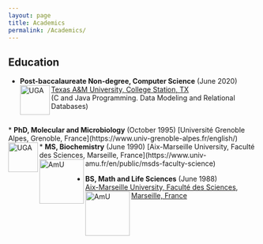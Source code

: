 ```yaml
---
layout: page
title: Academics
permalink: /Academics/
---
```


## Education

* <b>Post-baccalaureate Non-degree, Computer Science</b> (June 2020)  
[Texas A&M University, College Station, TX](https://www.tamu.edu/index.html)     <img align="left" src="https://www.tamu.edu/_files/images/logos/primaryTAM.png" alt="UGA" width="60"/>  
(C and Java Programming.  Data Modeling and Relational Databases)  
<br />  
* <b>PhD, Molecular and Microbiology</b> (October 1995)     
[Université Grenoble Alpes, Grenoble, France](https://www.univ-grenoble-alpes.fr/english/)     <img align="left" src="https://www.univ-grenoble-alpes.fr/uas/SITEUI/UGA_LOGO_ACCUEIL/logo+bleu.svg" alt="UGA" width="60"/>    
  
<br />     
* <b>MS, Biochemistry</b> (June 1990)      
[Aix-Marseille University, Faculté des Sciences, Marseille, France](https://www.univ-amu.fr/en/public/msds-faculty-science)     <img align="left" src="https://www.univ-amu.fr/system/files/2021-01/DIRCOM-Logo_AMU_CMJN.png" alt="AmU" width="90"/>  
<br />  
  
* <b>BS, Math and Life Sciences</b>  (June 1988)  
[Aix-Marseille University, Faculté des Sciences, Marseille, France ](https://www.univ-amu.fr/en/public/msds-faculty-science)     <img align="left" src="https://www.univ-amu.fr/system/files/2021-01/DIRCOM-Logo_AMU_CMJN.png" alt="AmU" width="90"/>  
